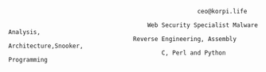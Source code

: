                                                     
                                                         ceo@korpi.life 
                                                    
                                           Web Security Specialist Malware Analysis,
                                       Reverse Engineering, Assembly Architecture,Snooker,
                                               C, Perl and Python Programming
                                            
                                            
